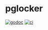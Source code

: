 # pglocker

[![godoc](https://godoc.org/github.com/WillAbides/pglocker?status.svg)](https://godoc.org/github.com/WillAbides/pglocker)
[![ci](https://github.com/WillAbides/pglocker/workflows/ci/badge.svg?branch=master&event=push)](https://github.com/WillAbides/pglocker/actions?query=workflow%3Aci+branch%3Amaster+event%3Apush)
